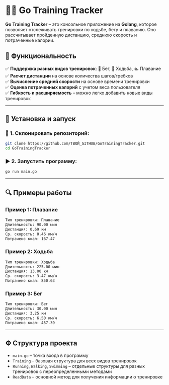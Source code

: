 
# 🏃‍♂️ Go Training Tracker  
**Go Training Tracker** – это консольное приложение на **Golang**, которое позволяет отслеживать тренировки по ходьбе, бегу и плаванию. Оно рассчитывает пройденную дистанцию, среднюю скорость и потраченные калории.  

## 📌 **Функциональность**  
✅ **Поддержка разных видов тренировок**: 🏃 Бег, 🚶 Ходьба, 🏊 Плавание  
✅ **Расчет дистанции** на основе количества шагов/гребков  
✅ **Вычисление средней скорости** на основе времени тренировки  
✅ **Оценка потраченных калорий** с учетом веса пользователя  
✅ **Гибкость и расширяемость** – можно легко добавить новые виды тренировок  

---

## 🚀 **Установка и запуск**  

### 🔧 **1. Склонировать репозиторий:**  
```sh
git clone https://github.com/ТВОЙ_GITHUB/GoTrainingTracker.git
cd GoTrainingTracker
```

### ▶ **2. Запустить программу:**  
```sh
go run main.go
```

---

## 🔍 **Примеры работы**  
### **Пример 1: Плавание**  
```sh
Тип тренировки: Плавание  
Длительность: 90.00 мин  
Дистанция: 0.69 км  
Ср. скорость: 0.46 км/ч  
Потрачено ккал: 167.47  
```

### **Пример 2: Ходьба**  
```sh
Тип тренировки: Ходьба  
Длительность: 225.00 мин  
Дистанция: 13.00 км  
Ср. скорость: 3.47 км/ч  
Потрачено ккал: 850.63  
```

### **Пример 3: Бег**  
```sh
Тип тренировки: Бег  
Длительность: 30.00 мин  
Дистанция: 3.25 км  
Ср. скорость: 6.50 км/ч  
Потрачено ккал: 457.39  
```

---

## ⚙ **Структура проекта**  
- `main.go` – точка входа в программу  
- `Training` – базовая структура для всех видов тренировок  
- `Running`, `Walking`, `Swimming` – отдельные структуры для разных тренировок с переопределенными методами  
- `ReadData` – основной метод для получения информации о тренировке  

